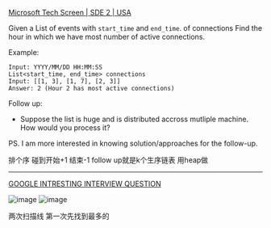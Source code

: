 [Microsoft Tech Screen | SDE 2 | USA](https://leetcode.com/discuss/interview-question/1700786/Microsoft-Tech-Screen-or-SDE-2-or-USA)

Given a List of events with  `start_time`  and  `end_time`. of connections Find the hour in which we have most number of active connections.

Example:

```
Input: YYYY/MM/DD HH:MM:SS
List<start_time, end_time> connections
Input: [[1, 3], [1, 7], [2, 3]]
Answer: 2 (Hour 2 has most active connections) 

```

Follow up:

-   Suppose the list is huge and is distributed accross mutliple machine. How would you process it?

PS. I am more interested in knowing solution/approaches for the follow-up.

排个序 碰到开始+1 结束-1 
follow up就是k个生序链表 用heap做

---

[GOOGLE INTRESTING INTERVIEW QUESTION](https://leetcode.com/discuss/interview-question/2788059/GOOGLE-INTRESTING-INTERVIEW-QUESTION)

![image](https://assets.leetcode.com/users/images/d496c8de-96a8-4e77-9e3c-b979d73ce89d_1667808465.0065365.png)
![image](https://assets.leetcode.com/users/images/f29f01a6-fcdc-42e0-b6d0-592f9da72716_1667808474.052416.png)

两次扫描线 第一次先找到最多的
<!--stackedit_data:
eyJoaXN0b3J5IjpbNTUxNzU5OTM2LC0xOTE4MjM3NzU4XX0=
-->